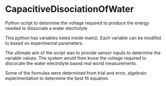 # CapacitiveDisociationOfWater
Python script to determine the voltage required to produce the energy needed to dissociate a water electrolyte

This python has variables listed inside main(). Each variable can be modifed to based on experimental parameters.

The ultimate aim of the script was to provide sensor inputs to determine the variable values. 
The system would then know the voltage required to discocate the water electrolyte based real world measurements.

Some of the formulea were determined from trial and error, algebraic experimentation to determine the best fit equation.
